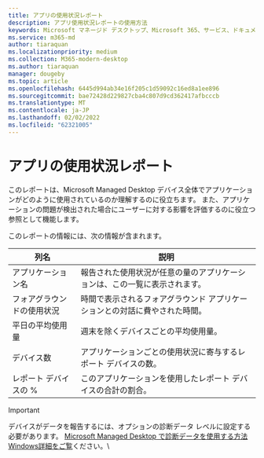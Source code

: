 ```yaml
---
title: アプリの使用状況レポート
description: アプリ使用状況レポートの使用方法
keywords: Microsoft マネージド デスクトップ、Microsoft 365、サービス、ドキュメント
ms.service: m365-md
author: tiaraquan
ms.localizationpriority: medium
ms.collection: M365-modern-desktop
ms.author: tiaraquan
manager: dougeby
ms.topic: article
ms.openlocfilehash: 6445d994ab34e16f205c1d59092c16ed8a1ee896
ms.sourcegitcommit: bae72428d229827cba4c807d9cd362417afbcccb
ms.translationtype: MT
ms.contentlocale: ja-JP
ms.lasthandoff: 02/02/2022
ms.locfileid: "62321005"
---
```

# <a name="app-usage-report"></a>アプリの使用状況レポート

このレポートは、Microsoft Managed Desktop デバイス全体でアプリケーションがどのように使用されているのか理解するのに役立ちます。 また、アプリケーションの問題が検出された場合にユーザーに対する影響を評価するのに役立つ参照として機能します。

このレポートの情報には、次の情報が含まれます。

| 列名 | 説明 |
| ------ | ------ |
| アプリケーション名 | 報告された使用状況が任意の量のアプリケーションは、この一覧に表示されます。 |
| フォアグラウンドの使用状況 | 時間で表示されるフォアグラウンド アプリケーションとの対話に費やされた時間。 |
| 平日の平均使用量 | 週末を除くデバイスごとの平均使用量。
| デバイス数 | アプリケーションごとの使用状況に寄与するレポート デバイスの数。
| レポート デバイスの % | このアプリケーションを使用したレポート デバイスの合計の割合。

> [!IMPORTANT]
> デバイスがデータを報告するには、オプションの診断データ レベルに設定する必要があります。 [Microsoft Managed Desktop で診断データを使用する方法Windows詳細をご覧](../service-description/privacy-personal-data.md)ください。\
